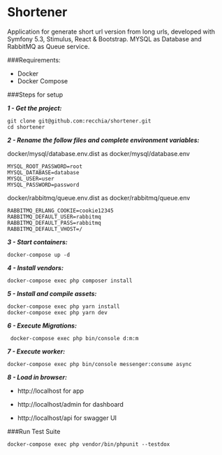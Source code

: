 # Shortener
Application for generate short url version from long urls, developed with Symfony 5.3, Stimulus, React & Bootstrap. MYSQL as Database and RabbitMQ as Queue service.

###Requirements:

* Docker
* Docker Compose

###Steps for setup

***1 - Get the project:***
```{bash}
git clone git@github.com:recchia/shortener.git
cd shortener
```

***2 - Rename the follow files and complete environment variables:***

docker/mysql/database.env.dist as docker/mysql/database.env
```{bash}
MYSQL_ROOT_PASSWORD=root
MYSQL_DATABASE=database
MYSQL_USER=user
MYSQL_PASSWORD=password
```

docker/rabbitmq/queue.env.dist as docker/rabbitmq/queue.env
```{bash}
RABBITMQ_ERLANG_COOKIE=cookie12345
RABBITMQ_DEFAULT_USER=rabbitmq
RABBITMQ_DEFAULT_PASS=rabbitmq
RABBITMQ_DEFAULT_VHOST=/
```

***3 - Start containers:***
```{bash}
docker-compose up -d
```

***4 - Install vendors:***
```{bash}
docker-compose exec php composer install
```

***5 - Install and compile assets:***
```{bash}
docker-compose exec php yarn install
docker-compose exec php yarn dev
```

***6 - Execute Migrations:***
```{bash}
 docker-compose exec php bin/console d:m:m
```

***7 - Execute worker:***
```{bash}
docker-compose exec php bin/console messenger:consume async
```

***8 - Load in browser:***

* http://localhost for app

* http://localhost/admin for dashboard

* http://localhost/api for swagger UI

###Run Test Suite
```{bash}
docker-compose exec php vendor/bin/phpunit --testdox
```